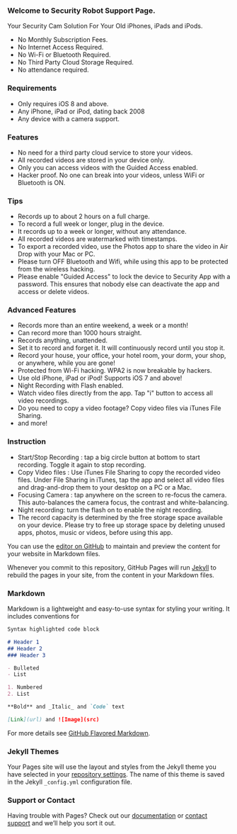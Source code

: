 ### Welcome to Security Robot Support Page.
Your Security Cam Solution For Your Old iPhones, iPads and iPods.

- No Monthly Subscription Fees.
- No Internet Access Required.
- No Wi-Fi or Bluetooth Required.
- No Third Party Cloud Storage Required.
- No attendance required.

### Requirements

- Only requires iOS 8 and above.
- Any iPhone, iPad or iPod, dating back 2008 
- Any device with a camera support.


### Features

- No need for a third party cloud service to store your videos.
- All recorded videos are stored in your device only.
- Only you can access videos with the Guided Access enabled.
- Hacker proof.  No one can break into your videos, unless WiFi or Bluetooth is ON. 

### Tips

- Records up to about 2 hours on a full charge.  
- To record a full week or longer, plug in the device. 
- It records up to a week or longer, without any attendance. 
- All recorded videos are watermarked with timestamps.
- To export a recorded video, use the Photos app to share the video in Air Drop with your Mac or PC.
- Please turn OFF Bluetooth and Wifi, while using this app to be protected from the wireless hacking.
- Please enable "Guided Access" to lock the device to Security App with a password.  This ensures that nobody else can deactivate the app and access or delete videos.

### Advanced Features

- Records more than an entire weekend, a week or a month!  
- Can record more than 1000 hours straight.
- Records anything, unattended.  
- Set it to record and forget it.  It will continuously record until you stop it.
- Record your house, your office, your hotel room, your dorm, your shop, or anywhere, while you are gone! 
- Protected from Wi-Fi hacking.  WPA2 is now breakable by hackers.
- Use old iPhone, iPad or iPod!  Supports iOS 7 and above!
- Night Recording with Flash enabled.
- Watch video files directly from the app.  Tap "i" button to access all video recordings.
- Do you need to copy a video footage?  Copy video files via iTunes File Sharing.
- and more!

### Instruction

- Start/Stop Recording : tap a big circle button at bottom to start recording.  Toggle it again to stop recording.
- Copy Video files : Use iTunes File Sharing to copy the recorded video files.  Under File Sharing in iTunes, tap the app and select all video files and drag-and-drop them to your desktop on a PC or a  Mac.
- Focusing Camera :  tap anywhere on the screen to re-focus the camera.  This auto-balances the camera focus, the contrast and white-balancing.
- Night recording:  turn the flash on to enable the night recording.
- The record capacity is determined by the free storage space available on your device.  Please try to free up storage space by deleting unused apps, photos, music or videos, before using this app.



You can use the [editor on GitHub](https://github.com/magicpoint/magicpoint.github.io/edit/master/index.md) to maintain and preview the content for your website in Markdown files.

Whenever you commit to this repository, GitHub Pages will run [Jekyll](https://jekyllrb.com/) to rebuild the pages in your site, from the content in your Markdown files.

### Markdown

Markdown is a lightweight and easy-to-use syntax for styling your writing. It includes conventions for

```markdown
Syntax highlighted code block

# Header 1
## Header 2
### Header 3

- Bulleted
- List

1. Numbered
2. List

**Bold** and _Italic_ and `Code` text

[Link](url) and ![Image](src)
```

For more details see [GitHub Flavored Markdown](https://guides.github.com/features/mastering-markdown/).

### Jekyll Themes

Your Pages site will use the layout and styles from the Jekyll theme you have selected in your [repository settings](https://github.com/magicpoint/magicpoint.github.io/settings). The name of this theme is saved in the Jekyll `_config.yml` configuration file.

### Support or Contact

Having trouble with Pages? Check out our [documentation](https://help.github.com/categories/github-pages-basics/) or [contact support](https://github.com/contact) and we’ll help you sort it out.
